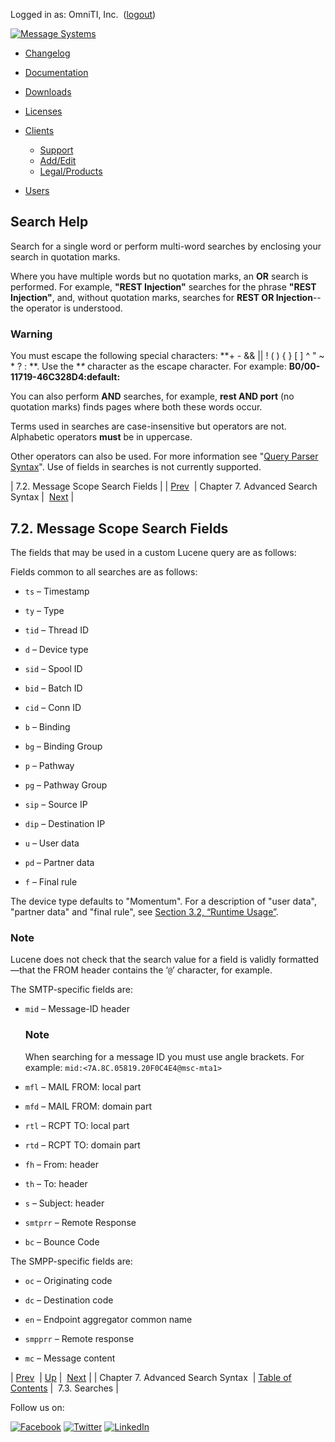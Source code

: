 Logged in as: OmniTI, Inc.  ([logout](https://support.messagesystems.com/logout.php))

[![Message Systems](https://support.messagesystems.com/images/ms-white205.png)](https://support.messagesystems.com/start.php) 

*   [Changelog](https://support.messagesystems.com/start.php?show=changelog)
*   [Documentation](https://support.messagesystems.com/docs/)
*   [Downloads](https://support.messagesystems.com/start.php)

*   [Licenses](https://support.messagesystems.com/license_summary.php)
*   <a href="">Clients</a>
    *   [Support](https://support.messagesystems.com/cs.php)
    *   [Add/Edit](https://support.messagesystems.com/edit_client.php)
    *   [Legal/Products](https://support.messagesystems.com/edit_products.php)
*   [Users](https://support.messagesystems.com/edit_customer.php)

## Search Help

Search for a single word or perform multi-word searches by enclosing your search in quotation marks.

Where you have multiple words but no quotation marks, an **OR** search is performed. For example, **"REST Injection"** searches for the phrase **"REST Injection"**, and, without quotation marks, searches for **REST OR Injection**--the operator is understood.

### Warning

You must escape the following special characters: **+ - && || ! ( ) { } [ ] ^ " ~ * ? : \**. Use the **\** character as the escape character. For example: **B0/00-11719-46C328D4\:default\:**

You can also perform **AND** searches, for example, **rest AND port** (no quotation marks) finds pages where both these words occur.

Terms used in searches are case-insensitive but operators are not. Alphabetic operators **must** be in uppercase.

Other operators can also be used. For more information see "[Query Parser Syntax](https://lucene.apache.org/core/old_versioned_docs/versions/3_0_0/queryparsersyntax.html)". Use of fields in searches is not currently supported.

| 7.2. Message Scope Search Fields |
| [Prev](msc.lucene.query.php)  | Chapter 7. Advanced Search Syntax |  [Next](msc.lucene.query.search.php) |

## 7.2. Message Scope Search Fields

The fields that may be used in a custom Lucene query are as follows:

Fields common to all searches are as follows:

*   `ts` – Timestamp

*   `ty` – Type

*   `tid` – Thread ID

*   `d` – Device type

*   `sid` – Spool ID

*   `bid` – Batch ID

*   `cid` – Conn ID

*   `b` – Binding

*   `bg` – Binding Group

*   `p` – Pathway

*   `pg` – Pathway Group

*   `sip` – Source IP

*   `dip` – Destination IP

*   `u` – User data

*   `pd` – Partner data

*   `f` – Final rule

The device type defaults to "Momentum". For a description of "user data", "partner data" and "final rule", see [Section 3.2, “Runtime Usage”](msc_logger.runtime.php "3.2. Runtime Usage").

### Note

Lucene does not check that the search value for a field is validly formatted—that the FROM header contains the ‘`@`’ character, for example.

The SMTP-specific fields are:

*   `mid` – Message-ID header

    ### Note

    When searching for a message ID you must use angle brackets. For example: `mid:<7A.8C.05819.20F0C4E4@msc-mta1>`

*   `mfl` – MAIL FROM: local part

*   `mfd` – MAIL FROM: domain part

*   `rtl` – RCPT TO: local part

*   `rtd` – RCPT TO: domain part

*   `fh` – From: header

*   `th` – To: header

*   `s` – Subject: header

*   `smtprr` – Remote Response

*   `bc` – Bounce Code

The SMPP-specific fields are:

*   `oc` – Originating code

*   `dc` – Destination code

*   `en` – Endpoint aggregator common name

*   `smpprr` – Remote response

*   `mc` – Message content

| [Prev](msc.lucene.query.php)  | [Up](msc.lucene.query.php) |  [Next](msc.lucene.query.search.php) |
| Chapter 7. Advanced Search Syntax  | [Table of Contents](index.php) |  7.3. Searches |

Follow us on:

[![Facebook](https://support.messagesystems.com/images/icon-facebook.png)](http://www.facebook.com/messagesystems) [![Twitter](https://support.messagesystems.com/images/icon-twitter.png)](http://twitter.com/#!/MessageSystems) [![LinkedIn](https://support.messagesystems.com/images/icon-linkedin.png)](http://www.linkedin.com/company/message-systems)